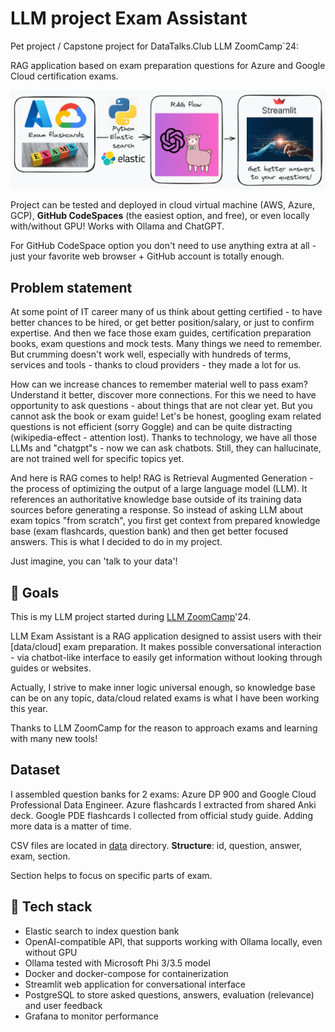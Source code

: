 # LLM project Exam Assistant

Pet project / Capstone project for DataTalks.Club LLM ZoomCamp`24: 

RAG application based on exam preparation questions for Azure and Google Cloud certification exams.

![LLM project Exam Assistant](/screenshots/llm-exam-assistant.png)

Project can be tested and deployed in cloud virtual machine (AWS, Azure, GCP), **GitHub CodeSpaces** (the easiest option, and free), or even locally with/without GPU! Works with Ollama and ChatGPT.

For GitHub CodeSpace option you don't need to use anything extra at all - just your favorite web browser + GitHub account is totally enough.

## Problem statement

At some point of IT career many of us think about getting certified - to have better chances to be hired, or get better position/salary, or just to confirm expertise.
And then we face those exam guides, certification preparation books, exam questions and mock tests. Many things we need to remember. But crumming doesn't work well, especially with hundreds of terms, services and tools - thanks to cloud providers - they made a lot for us.

How can we increase chances to remember material well to pass exam? Understand it better, discover more connections. For this we need to have opportunity to ask questions - about things that are not clear yet. 
But you cannot ask the book or exam guide! Let's be honest, googling exam related questions is not efficient (sorry Goggle) and can be quite distracting (wikipedia-effect - attention lost). 
Thanks to technology, we have all those LLMs and "chatgpt"s - now we can ask chatbots. Still, they can hallucinate, are not trained well for specific topics yet.

And here is RAG comes to help! RAG is Retrieval Augmented Generation - the process of optimizing the output of a large language model (LLM). It references an authoritative knowledge base outside of its training data sources before generating a response. So instead of asking LLM about exam topics "from scratch", you first get context from prepared knowledge base (exam flashcards, question bank) and then get better focused answers. This is what I decided to do in my project.

Just imagine, you can 'talk to your data'!

## 🎯 Goals

This is my LLM project started during [LLM ZoomCamp](https://github.com/DataTalksClub/llm-zoomcamp)'24.

LLM Exam Assistant is a RAG application designed to assist users with their [data/cloud] exam preparation. It makes possible conversational interaction - via chatbot-like interface to easily get information without looking through guides or websites.

Actually, I strive to make inner logic universal enough, so knowledge base can be on any topic, data/cloud related exams is what I have been working this year.

Thanks to LLM ZoomCamp for the reason to approach exams and learning with many new tools! 

## Dataset

I assembled question banks for 2 exams: Azure DP 900 and Google Cloud Professional Data Engineer.
Azure flashcards I extracted from shared Anki deck. Google PDE flashcards I collected from official study guide. Adding more data is a matter of time.

CSV files are located in [data](/data) directory. 
**Structure**: id, question, answer, exam, section.

Section helps to focus on specific parts of exam.

## :toolbox: Tech stack

- Elastic search to index question bank
- OpenAI-compatible API, that supports working with Ollama locally, even without GPU
- Ollama tested with Microsoft Phi 3/3.5 model
- Docker and docker-compose for containerization
- Streamlit web application for conversational interface
- PostgreSQL to store asked questions, answers, evaluation (relevance) and user feedback
- Grafana to monitor performance

